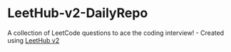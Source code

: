 # LeetHub-v2-DailyRepo
A collection of LeetCode questions to ace the coding interview! - Created using [LeetHub v2](https://github.com/arunbhardwaj/LeetHub-2.0)
